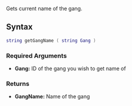 Gets current name of the gang.

Syntax
------

``` lua
string getGangName ( string Gang )
```

### Required Arguments

-   **Gang:** ID of the gang you wish to get name of

### Returns

-   **GangName:** Name of the gang
